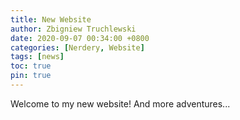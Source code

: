```yaml
---
title: New Website
author: Zbigniew Truchlewski
date: 2020-09-07 00:34:00 +0800
categories: [Nerdery, Website]
tags: [news]
toc: true
pin: true
---
```


Welcome to my new website! And more adventures...